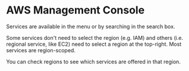 # AWS Management Console

Services are available in the menu or by searching in the search box.

Some services don't need to select the region (e.g. IAM) and others (i.e. regional service, like EC2) need to select a region at the top-right. Most services are region-scoped.

You can check regions to see which services are offered in that region.